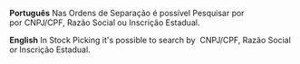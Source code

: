 **Português** Nas Ordens de Separação é possível Pesquisar por
por CNPJ/CPF, Razão Social ou Inscrição Estadual.

**English** In Stock Picking it's possible to search by  CNPJ/CPF, Razão
Social or Inscrição Estadual.
